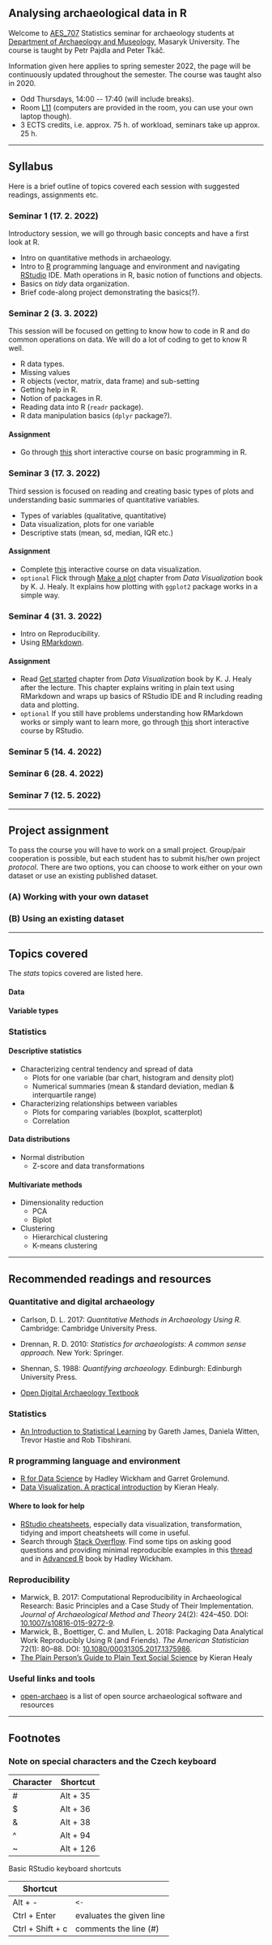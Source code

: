 ## Analysing archaeological data in R

Welcome to [AES_707](https://is.muni.cz/predmet/phil/AES_707) Statistics seminar for archaeology students at [Department of Archaeology and Museology](https://archeo-muzeo.phil.muni.cz/), Masaryk University.
The course is taught by Petr Pajdla and Peter Tkáč.

Information given here applies to spring semester 2022, the page will be continuously updated throughout the semester. The course was taught also in 2020.

- Odd Thursdays, 14:00 -- 17:40 (will include breaks).
- Room [L11](https://www.phil.muni.cz/o-nas/kde-nas-najdete/kancelar-28397) (computers are provided in the room, you can use your own laptop though).
- 3 ECTS credits, i.e.  approx. 75 h. of workload, seminars take up approx. 25 h.

--------------------------------------------------------------------------------

## Syllabus
Here is a brief outline of topics covered each session with suggested readings, assignments etc.

### Seminar 1 (17. 2. 2022)
Introductory session, we will go through basic concepts and have a first look at R.
- Intro on quantitative methods in archaeology.
- Intro to [R](https://www.r-project.org/) programming language and environment and navigating [RStudio](https://www.rstudio.com/) IDE. Math operations in R, basic notion of functions and objects.
- Basics on *tidy* data organization.
- Brief code-along project demonstrating the basics(?).

### Seminar 2 (3. 3. 2022)
This session will be focused on getting to know how to code in R and do common operations on data. We will do a lot of coding to get to know R well.
- R data types.
- Missing values
- R objects (vector, matrix, data frame) and sub-setting
- Getting help in R.
- Notion of packages in R.
- Reading data into R (`readr` package).
- R data manipulation basics (`dplyr` package?).

#### Assignment
- Go through [this](https://rstudio.cloud/learn/primers/1.2) short interactive course on basic programming in R.

### Seminar 3 (17. 3. 2022)
Third session is focused on reading and creating basic types of plots and understanding basic summaries of quantitative variables.
- Types of variables (qualitative, quantitative)
- Data visualization, plots for one variable
- Descriptive stats (mean, sd, median, IQR etc.)

#### Assignment
- Complete [this](https://rstudio.cloud/learn/primers/1.1) interactive course on data visualization.
- `optional` Flick through [Make a plot](https://socviz.co/makeplot.html#makeplot) chapter from *Data Visualization* book by K. J. Healy. It explains how plotting with `ggplot2` package works in a simple way.

### Seminar 4 (31. 3. 2022)
- Intro on Reproducibility.
- Using [RMarkdown](https://rmarkdown.rstudio.com/).

#### Assignment
- Read [Get started](https://socviz.co/gettingstarted.html#gettingstarted) chapter from *Data Visualization* book by K. J. Healy after the lecture. This chapter explains writing in plain text using RMarkdown and wraps up basics of RStudio IDE and R including reading data and plotting.
- `optional` If you still have problems understanding how RMarkdown works or simply want to learn more, go through [this](https://rmarkdown.rstudio.com/lesson-1.html) short interactive course by RStudio.

### Seminar 5 (14. 4. 2022)

### Seminar 6 (28. 4. 2022)

### Seminar 7 (12. 5. 2022)

--------------------------------------------------------------------------------

## Project assignment

To pass the course you will have to work on a small project. Group/pair cooperation is possible, but each student has to submit his/her own project *protocol*. There are two options, you can choose to work either on your own dataset or use an existing published dataset.

### (A) Working with your own dataset

### (B) Using an existing dataset

--------------------------------------------------------------------------------

## Topics covered
The *stats* topics covered are listed here.

#### Data
#### Variable types

### Statistics
#### Descriptive statistics
- Characterizing central tendency and spread of data
  - Plots for one variable
    (bar chart, histogram and density plot)
  - Numerical summaries
    (mean & standard deviation, median & interquartile range)
- Characterizing relationships between variables
  - Plots for comparing variables
    (boxplot, scatterplot)
  - Correlation

#### Data distributions
- Normal distribution
  - Z-score and data transformations

#### Multivariate methods
- Dimensionality reduction
  - PCA
  - Biplot
- Clustering
  - Hierarchical clustering
  - K-means clustering

--------------------------------------------------------------------------------

## Recommended readings and resources

### Quantitative and digital archaeology
- Carlson, D. L. 2017: *Quantitative Methods in Archaeology Using R.* Cambridge: Cambridge University Press.
- Drennan, R. D. 2010: *Statistics for archaeologists: A common sense approach.* New York: Springer.
- Shennan, S. 1988: *Quantifying archaeology.* Edinburgh: Edinburgh University Press.

- [Open Digital Archaeology Textbook](https://o-date.github.io/)

### Statistics
- [An Introduction to Statistical Learning](https://www.statlearning.com/) by Gareth James, Daniela Witten, Trevor Hastie and Rob Tibshirani.

### R programming language and environment
- [R for Data Science](https://r4ds.had.co.nz) by Hadley Wickham and Garret Grolemund.
- [Data Visualization. A practical introduction](https://socviz.co/) by Kieran Healy.

#### Where to look for help

- [RStudio cheatsheets](https://www.rstudio.com/resources/cheatsheets/), especially data visualization, transformation, tidying and import cheatsheets will come in useful.
- Search through [Stack Overflow](https://stackoverflow.com/questions/tagged/r). Find some tips on asking good questions and providing minimal reproducible examples in this [thread](https://stackoverflow.com/questions/5963269/how-to-make-a-great-r-reproducible-example) and in [Advanced R](http://adv-r.had.co.nz/Reproducibility.html) book by Hadley Wickham.

### Reproducibility
- Marwick, B. 2017: Computational Reproducibility in Archaeological Research: Basic Principles and a Case Study of Their Implementation. *Journal of Archaeological Method and Theory* 24(2): 424–450. DOI: [10.1007/s10816-015-9272-9](https://doi.org/10.1007/s10816-015-9272-9).
- Marwick, B., Boettiger, C. and Mullen, L. 2018: Packaging Data Analytical Work Reproducibly Using R (and Friends). *The American Statistician* 72(1): 80–88. DOI: [10.1080/00031305.2017.1375986](https://doi.org/10.1080/00031305.2017.1375986).
- [The Plain Person’s Guide to Plain Text Social Science](https://plain-text.co/) by Kieran Healy

### Useful links and tools

- [open-archaeo](https://open-archaeo.info/) is a list of open source archaeological software and resources

--------------------------------------------------------------------------------

## Footnotes

### Note on special characters and the Czech keyboard

| Character | Shortcut |
|---|-----------|
| # | Alt + 35  |
| $ | Alt + 36  |
| & | Alt + 38  |
| ^ | Alt + 94  |
| ~ | Alt + 126 |

Basic RStudio keyboard shortcuts

| Shortcut |   |
|---------|-----------|
| Alt + - | `<-` |
| Ctrl + Enter | evaluates the given line |
| Ctrl + Shift + c | comments the line (#) |

